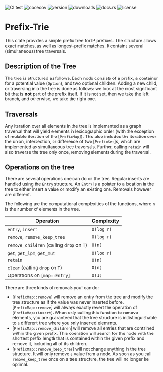![CI test](https://img.shields.io/github/actions/workflow/status/tiborschneider/prefix-trie/test.yml)
![codecov](https://codecov.io/gh/tiborschneider/prefix-trie/branch/main/graph/badge.svg?token=EEJXNNURMW)
![version](https://img.shields.io/crates/v/prefix-trie)
![downloads](https://img.shields.io/crates/d/prefix-trie)
![docs.rs](https://img.shields.io/docsrs/prefix-trie/latest)
![license](https://img.shields.io/crates/l/prefix-trie/0.2.2)

# Prefix-Trie

This crate provides a simple prefix tree for IP prefixes. The structure allows exact matches, as
well as longest-prefix matches. It contains several (simultaneous) tree traversals.
## Description of the Tree

The tree is structured as follows: Each node consists of a prefix, a container for a potential
value (`Option`), and two optional children. Adding a new child, or traversing into the tree is
done as follows: we look at the most significant bit that is **not** part of the prefix
itself. If it is not set, then we take the left branch, and otherwise, we take the right one.

## Traversals

Any iteration over all elements in the tree is implemented as a graph traversal that will yield
elements in lexicographic order (with the exception of mutable iteration of the
[`PrefixMap`]). This also includes the iteration over the union, intersection, or difference of
two [`PrefixSet`]s, which are implemented as simultaneous tree traversals. Further, calling
`retain` will also traverse the tree only once, removing elements during the traversal.

## Operations on the tree

There are several operations one can do on the tree. Regular inserts are handled using the
`Entry` structure. An `Entry` is a pointer to a location in the tree to either insert a value or
modify an existing one. Removals however are different.

The following are the computational complexities of the functions, where `n` is the number of
elements in the tree.

| Operation                                 | Complexity |
|-------------------------------------------|------------|
| `entry`, `insert`                         | `O(log n)` |
| `remove`, `remove_keep_tree`              | `O(log n)` |
| `remove_children` (calling `drop` on `T`) | `O(n)`     |
| `get`, `get_lpm`, `get_mut`               | `O(log n)` |
| `retain`                                  | `O(n)`     |
| `clear` (calling `drop` on `T`)           | `O(n)`     |
| Operations on [`map::Entry`]              | `O(1)`     |

There are three kinds of removals you! can do:

- [`PrefixMap::remove`] will remove an entry from the tree and modify the tree structure as if
  the value was never inserted before. [`PrefixMap::remove`] will always exactly revert the
  operation of [`PrefixMap::insert`]. When only calling this function to remove elements, you
  are guaranteed that the tree structure is indistinguishable to a different tree where you
  only inserted elements.
- [`PrefixMap::remove_children`] will remove all entries that are contained within the given
  prefix. This operation will search for the node with the shortest prefix length that is
  contained within the given prefix and remove it, including all of its children.
- [`PrefixMap::remove_keep_tree`] will not change anything in the tree structure. It will only
  remove a value from a node. As soon as you call `remove_keep_tree` once on a tree structure,
  the tree will no longer be optimal.
